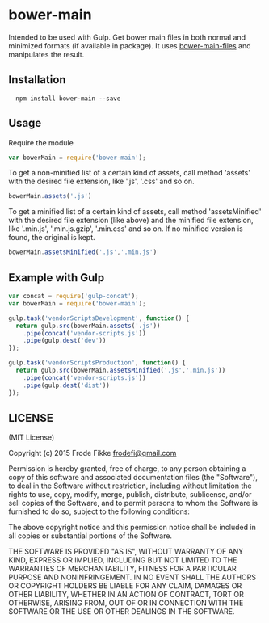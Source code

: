 bower-main
===============

Intended to be used with Gulp. Get bower main files in both normal and minimized formats (if available in package).
It uses [bower-main-files](https://www.npmjs.com/package/main-bower-files) and manipulates the result.

## Installation

```shell
  npm install bower-main --save
```

## Usage

Require the module

```js
var bowerMain = require('bower-main');
```

To get a non-minified list of a certain kind of assets, call method 'assets' with the desired file extension, like '.js', '.css' and so on.

```js
bowerMain.assets('.js')
```

To get a minified list of a certain kind of assets, call method 'assetsMinified' with the desired file extension (like above)
and the minified file extension, like '.min.js', '.min.js.gzip', '.min.css' and so on.
If no minified version is found, the original is kept.

```js
bowerMain.assetsMinified('.js','.min.js')
```

## Example with Gulp

```js
var concat = require('gulp-concat');
var bowerMain = require('bower-main');

gulp.task('vendorScriptsDevelopment', function() {
  return gulp.src(bowerMain.assets('.js'))
    .pipe(concat('vendor-scripts.js'))
    .pipe(gulp.dest('dev'))
});

gulp.task('vendorScriptsProduction', function() {
  return gulp.src(bowerMain.assetsMinified('.js','.min.js'))
    .pipe(concat('vendor-scripts.js'))
    .pipe(gulp.dest('dist'))
});
```

## LICENSE

(MIT License)

Copyright (c) 2015 Frode Fikke <frodefi@gmail.com>

Permission is hereby granted, free of charge, to any person obtaining
a copy of this software and associated documentation files (the
"Software"), to deal in the Software without restriction, including
without limitation the rights to use, copy, modify, merge, publish,
distribute, sublicense, and/or sell copies of the Software, and to
permit persons to whom the Software is furnished to do so, subject to
the following conditions:

The above copyright notice and this permission notice shall be
included in all copies or substantial portions of the Software.

THE SOFTWARE IS PROVIDED "AS IS", WITHOUT WARRANTY OF ANY KIND,
EXPRESS OR IMPLIED, INCLUDING BUT NOT LIMITED TO THE WARRANTIES OF
MERCHANTABILITY, FITNESS FOR A PARTICULAR PURPOSE AND
NONINFRINGEMENT. IN NO EVENT SHALL THE AUTHORS OR COPYRIGHT HOLDERS BE
LIABLE FOR ANY CLAIM, DAMAGES OR OTHER LIABILITY, WHETHER IN AN ACTION
OF CONTRACT, TORT OR OTHERWISE, ARISING FROM, OUT OF OR IN CONNECTION
WITH THE SOFTWARE OR THE USE OR OTHER DEALINGS IN THE SOFTWARE.

